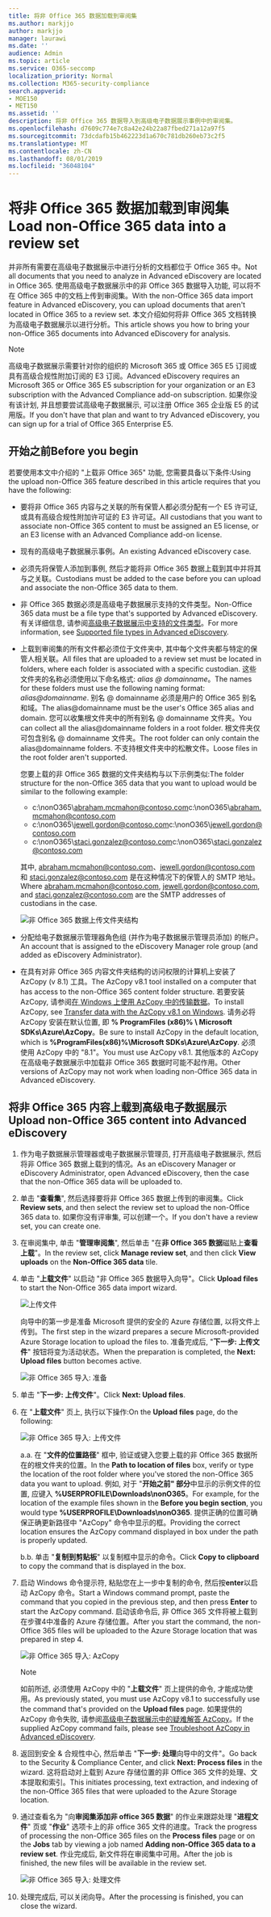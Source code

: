 ```yaml
---
title: 将非 Office 365 数据加载到审阅集
ms.author: markjjo
author: markjjo
manager: laurawi
ms.date: ''
audience: Admin
ms.topic: article
ms.service: O365-seccomp
localization_priority: Normal
ms.collection: M365-security-compliance
search.appverid:
- MOE150
- MET150
ms.assetid: ''
description: 将非 Office 365 数据导入到高级电子数据展示事例中的审阅集。
ms.openlocfilehash: d7609c774e7c8a42e24b22a87fbed271a12a97f5
ms.sourcegitcommit: 73dcdafb15b462223d1a670c781db260eb73c2f5
ms.translationtype: MT
ms.contentlocale: zh-CN
ms.lasthandoff: 08/01/2019
ms.locfileid: "36048104"
---
```

# <a name="load-non-office-365-data-into-a-review-set"></a><span data-ttu-id="c4d41-103">将非 Office 365 数据加载到审阅集</span><span class="sxs-lookup"><span data-stu-id="c4d41-103">Load non-Office 365 data into a review set</span></span>

<span data-ttu-id="c4d41-104">并非所有需要在高级电子数据展示中进行分析的文档都位于 Office 365 中。</span><span class="sxs-lookup"><span data-stu-id="c4d41-104">Not all documents that you need to analyze in Advanced eDiscovery are located in Office 365.</span></span> <span data-ttu-id="c4d41-105">使用高级电子数据展示中的非 Office 365 数据导入功能, 可以将不在 Office 365 中的文档上传到审阅集。</span><span class="sxs-lookup"><span data-stu-id="c4d41-105">With the non-Office 365 data import feature in Advanced eDiscovery, you can upload documents that aren't located in Office 365 to a review set.</span></span> <span data-ttu-id="c4d41-106">本文介绍如何将非 Office 365 文档转换为高级电子数据展示以进行分析。</span><span class="sxs-lookup"><span data-stu-id="c4d41-106">This article shows you how to bring your non-Office 365 documents into Advanced eDiscovery for analysis.</span></span>

>[!Note]
><span data-ttu-id="c4d41-107">高级电子数据展示需要针对你的组织的 Microsoft 365 或 Office 365 E5 订阅或具有高级合规性附加订阅的 E3 订阅。</span><span class="sxs-lookup"><span data-stu-id="c4d41-107">Advanced eDiscovery requires an Microsoft 365 or Office 365 E5 subscription for your organization or an E3 subscription with the Advanced Compliance add-on subscription.</span></span> <span data-ttu-id="c4d41-108">如果你没有该计划, 并且想要尝试高级电子数据展示, 可以注册 Office 365 企业版 E5 的试用版。</span><span class="sxs-lookup"><span data-stu-id="c4d41-108">If you don't have that plan and want to try Advanced eDiscovery, you can sign up for a trial of Office 365 Enterprise E5.</span></span>

## <a name="before-you-begin"></a><span data-ttu-id="c4d41-109">开始之前</span><span class="sxs-lookup"><span data-stu-id="c4d41-109">Before you begin</span></span>

<span data-ttu-id="c4d41-110">若要使用本文中介绍的 "上载非 Office 365" 功能, 您需要具备以下条件:</span><span class="sxs-lookup"><span data-stu-id="c4d41-110">Using the upload non-Office 365 feature described in this article requires that you have the following:</span></span>

- <span data-ttu-id="c4d41-111">要将非 Office 365 内容与之关联的所有保管人都必须分配有一个 E5 许可证, 或具有高级合规性附加许可证的 E3 许可证。</span><span class="sxs-lookup"><span data-stu-id="c4d41-111">All custodians that you want to associate non-Office 365 content to must be assigned an E5 license, or an E3 license with an Advanced Compliance add-on license.</span></span>

- <span data-ttu-id="c4d41-112">现有的高级电子数据展示事例。</span><span class="sxs-lookup"><span data-stu-id="c4d41-112">An existing Advanced eDiscovery case.</span></span>

- <span data-ttu-id="c4d41-113">必须先将保管人添加到事例, 然后才能将非 Office 365 数据上载到其中并将其与之关联。</span><span class="sxs-lookup"><span data-stu-id="c4d41-113">Custodians must be added to the case before you can upload and associate the non-Office 365 data to them.</span></span>

- <span data-ttu-id="c4d41-114">非 Office 365 数据必须是高级电子数据展示支持的文件类型。</span><span class="sxs-lookup"><span data-stu-id="c4d41-114">Non-Office 365 data must be a file type that's supported by Advanced eDiscovery.</span></span> <span data-ttu-id="c4d41-115">有关详细信息, 请参阅[高级电子数据展示中支持的文件类型](supported-filetypes-ediscovery20.md)。</span><span class="sxs-lookup"><span data-stu-id="c4d41-115">For more information, see [Supported file types in Advanced eDiscovery](supported-filetypes-ediscovery20.md).</span></span>

- <span data-ttu-id="c4d41-116">上载到审阅集的所有文件都必须位于文件夹中, 其中每个文件夹都与特定的保管人相关联。</span><span class="sxs-lookup"><span data-stu-id="c4d41-116">All files that are uploaded to a review set must be located in folders, where each folder is associated with a specific custodian.</span></span> <span data-ttu-id="c4d41-117">这些文件夹的名称必须使用以下命名格式: *alias @ domainname*。</span><span class="sxs-lookup"><span data-stu-id="c4d41-117">The names for these folders must use the following naming format: *alias@domainname*.</span></span> <span data-ttu-id="c4d41-118">别名 @ domainname 必须是用户的 Office 365 别名和域。</span><span class="sxs-lookup"><span data-stu-id="c4d41-118">The alias@domainname must be the user's Office 365 alias and domain.</span></span> <span data-ttu-id="c4d41-119">您可以收集根文件夹中的所有别名 @ domainname 文件夹。</span><span class="sxs-lookup"><span data-stu-id="c4d41-119">You can collect all the alias@domainname folders in a root folder.</span></span> <span data-ttu-id="c4d41-120">根文件夹仅可包含别名 @ domainname 文件夹。</span><span class="sxs-lookup"><span data-stu-id="c4d41-120">The root folder can only contain the alias@domainname folders.</span></span> <span data-ttu-id="c4d41-121">不支持根文件夹中的松散文件。</span><span class="sxs-lookup"><span data-stu-id="c4d41-121">Loose files in the root folder aren't supported.</span></span>

   <span data-ttu-id="c4d41-122">您要上载的非 Office 365 数据的文件夹结构与以下示例类似:</span><span class="sxs-lookup"><span data-stu-id="c4d41-122">The folder structure for the non-Office 365 data that you want to upload would be similar to the following example:</span></span>

   - <span data-ttu-id="c4d41-123">c:\nonO365\abraham.mcmahon@contoso.com</span><span class="sxs-lookup"><span data-stu-id="c4d41-123">c:\nonO365\abraham.mcmahon@contoso.com</span></span>
   - <span data-ttu-id="c4d41-124">c:\nonO365\jewell.gordon@contoso.com</span><span class="sxs-lookup"><span data-stu-id="c4d41-124">c:\nonO365\jewell.gordon@contoso.com</span></span>
   - <span data-ttu-id="c4d41-125">c:\nonO365\staci.gonzalez@contoso.com</span><span class="sxs-lookup"><span data-stu-id="c4d41-125">c:\nonO365\staci.gonzalez@contoso.com</span></span>

   <span data-ttu-id="c4d41-126">其中, abraham.mcmahon@contoso.com、jewell.gordon@contoso.com 和 staci.gonzalez@contoso.com 是在这种情况下的保管人的 SMTP 地址。</span><span class="sxs-lookup"><span data-stu-id="c4d41-126">Where abraham.mcmahon@contoso.com, jewell.gordon@contoso.com, and staci.gonzalez@contoso.com are the SMTP addresses of custodians in the case.</span></span>

   ![非 Office 365 数据上传文件夹结构](../media/3f2dde84-294e-48ea-b44b-7437bd25284c.png)

- <span data-ttu-id="c4d41-128">分配给电子数据展示管理器角色组 (并作为电子数据展示管理员添加) 的帐户。</span><span class="sxs-lookup"><span data-stu-id="c4d41-128">An account that is assigned to the eDiscovery Manager role group (and added as eDiscovery Administrator).</span></span>

- <span data-ttu-id="c4d41-129">在具有对非 Office 365 内容文件夹结构的访问权限的计算机上安装了 AzCopy (v 8.1) 工具。</span><span class="sxs-lookup"><span data-stu-id="c4d41-129">The AzCopy v8.1 tool installed on a computer that has access to the non-Office 365 content folder structure.</span></span> <span data-ttu-id="c4d41-130">若要安装 AzCopy, 请参阅[在 Windows 上使用 AzCopy 中的传输数据](https://docs.microsoft.com/previous-versions/azure/storage/storage-use-azcopy)。</span><span class="sxs-lookup"><span data-stu-id="c4d41-130">To install AzCopy, see [Transfer data with the AzCopy v8.1 on Windows](https://docs.microsoft.com/previous-versions/azure/storage/storage-use-azcopy).</span></span> <span data-ttu-id="c4d41-131">请务必将 AzCopy 安装在默认位置, 即 **% ProgramFiles (x86)% \ Microsoft SDKs\Azure\AzCopy**。</span><span class="sxs-lookup"><span data-stu-id="c4d41-131">Be sure to install AzCopy in the default location, which is **%ProgramFiles(x86)%\Microsoft SDKs\Azure\AzCopy**.</span></span> <span data-ttu-id="c4d41-132">必须使用 AzCopy 中的 "8.1"。</span><span class="sxs-lookup"><span data-stu-id="c4d41-132">You must use AzCopy v8.1.</span></span> <span data-ttu-id="c4d41-133">其他版本的 AzCopy 在高级电子数据展示中加载非 Office 365 数据时可能不起作用。</span><span class="sxs-lookup"><span data-stu-id="c4d41-133">Other versions of AzCopy may not work when loading non-Office 365 data in Advanced eDiscovery.</span></span>


## <a name="upload-non-office-365-content-into-advanced-ediscovery"></a><span data-ttu-id="c4d41-134">将非 Office 365 内容上载到高级电子数据展示</span><span class="sxs-lookup"><span data-stu-id="c4d41-134">Upload non-Office 365 content into Advanced eDiscovery</span></span>

1. <span data-ttu-id="c4d41-135">作为电子数据展示管理器或电子数据展示管理员, 打开高级电子数据展示, 然后将非 Office 365 数据上载到的情况。</span><span class="sxs-lookup"><span data-stu-id="c4d41-135">As an eDiscovery Manager or eDiscovery Administrator, open Advanced eDiscovery, then the case that the non-Office 365 data will be uploaded to.</span></span>  

2. <span data-ttu-id="c4d41-136">单击 "**查看集**", 然后选择要将非 Office 365 数据上传到的审阅集。</span><span class="sxs-lookup"><span data-stu-id="c4d41-136">Click **Review sets**, and then select the review set to upload the non-Office 365 data to.</span></span>  <span data-ttu-id="c4d41-137">如果你没有评审集, 可以创建一个。</span><span class="sxs-lookup"><span data-stu-id="c4d41-137">If you don't have a review set, you can create one.</span></span> 
 
3. <span data-ttu-id="c4d41-138">在审阅集中, 单击 "**管理审阅集**", 然后单击 "在**非 Office 365 数据**磁贴上**查看上载**"。</span><span class="sxs-lookup"><span data-stu-id="c4d41-138">In the review set, click **Manage review set**, and then click **View uploads** on the **Non-Office 365 data** tile.</span></span>

4. <span data-ttu-id="c4d41-139">单击 "**上载文件**" 以启动 "非 Office 365 数据导入向导"。</span><span class="sxs-lookup"><span data-stu-id="c4d41-139">Click **Upload files** to start the Non-Office 365 data import wizard.</span></span>

   ![上传文件](../media/574f4059-4146-4058-9df3-ec97cf28d7c7.png)

   <span data-ttu-id="c4d41-141">向导中的第一步是准备 Microsoft 提供的安全的 Azure 存储位置, 以将文件上传到。</span><span class="sxs-lookup"><span data-stu-id="c4d41-141">The first step in the wizard prepares a secure Microsoft-provided Azure Storage location to upload the files to.</span></span>  <span data-ttu-id="c4d41-142">准备完成后, "**下一步: 上传文件**" 按钮将变为活动状态。</span><span class="sxs-lookup"><span data-stu-id="c4d41-142">When the preparation is completed, the **Next: Upload files** button becomes active.</span></span>

   ![非 Office 365 导入: 准备](../media/0670a347-a578-454a-9b3d-e70ef47aec57.png)
 
5. <span data-ttu-id="c4d41-144">单击 "**下一步: 上传文件**"。</span><span class="sxs-lookup"><span data-stu-id="c4d41-144">Click **Next: Upload files**.</span></span>

6. <span data-ttu-id="c4d41-145">在 "**上载文件**" 页上, 执行以下操作:</span><span class="sxs-lookup"><span data-stu-id="c4d41-145">On the **Upload files** page, do the following:</span></span>

   ![非 Office 365 导入: 上传文件](../media/3ea53b5d-7f9b-4dfc-ba63-90a38c14d41a.png)

   <span data-ttu-id="c4d41-147">a.</span><span class="sxs-lookup"><span data-stu-id="c4d41-147">a.</span></span> <span data-ttu-id="c4d41-148">在 "**文件的位置路径**" 框中, 验证或键入您要上载的非 Office 365 数据所在的根文件夹的位置。</span><span class="sxs-lookup"><span data-stu-id="c4d41-148">In the **Path to location of files** box, verify or type the location of the root folder where you've stored the non-Office 365 data you want to upload.</span></span> <span data-ttu-id="c4d41-149">例如, 对于 "**开始之前" 部分**中显示的示例文件的位置, 应键入 **%USERPROFILE\Downloads\nonO365**。</span><span class="sxs-lookup"><span data-stu-id="c4d41-149">For example, for the location of the example files shown in the **Before you begin section**, you would type **%USERPROFILE\Downloads\nonO365**.</span></span> <span data-ttu-id="c4d41-150">提供正确的位置可确保正确更新路径中 "AzCopy" 命令中显示的框。</span><span class="sxs-lookup"><span data-stu-id="c4d41-150">Providing the correct location ensures the AzCopy command displayed in box under the path is properly updated.</span></span>

   <span data-ttu-id="c4d41-151">b.</span><span class="sxs-lookup"><span data-stu-id="c4d41-151">b.</span></span> <span data-ttu-id="c4d41-152">单击 "**复制到剪贴板**" 以复制框中显示的命令。</span><span class="sxs-lookup"><span data-stu-id="c4d41-152">Click **Copy to clipboard** to copy the command that is displayed in the box.</span></span>

7. <span data-ttu-id="c4d41-153">启动 Windows 命令提示符, 粘贴您在上一步中复制的命令, 然后按**enter**以启动 AzCopy 命令。</span><span class="sxs-lookup"><span data-stu-id="c4d41-153">Start a Windows command prompt, paste the command that you copied in the previous step, and then press **Enter** to start the AzCopy command.</span></span>  <span data-ttu-id="c4d41-154">启动该命令后, 非 Office 365 文件将被上载到在步骤4中准备的 Azure 存储位置。</span><span class="sxs-lookup"><span data-stu-id="c4d41-154">After you start the command, the non-Office 365 files will be uploaded to the Azure Storage location that was prepared in step 4.</span></span>

   ![非 Office 365 导入: AzCopy](../media/504e2dbe-f36f-4f36-9b08-04aea85d8250.png)

   > [!NOTE]
   > <span data-ttu-id="c4d41-156">如前所述, 必须使用 AzCopy 中的 "**上载文件**" 页上提供的命令, 才能成功使用。</span><span class="sxs-lookup"><span data-stu-id="c4d41-156">As previously stated, you must use AzCopy v8.1 to successfully use the command that's provided on the **Upload files** page.</span></span> <span data-ttu-id="c4d41-157">如果提供的 AzCopy 命令失败, 请参阅[高级电子数据展示中的疑难解答 AzCopy](troubleshooting-azcopy.md)。</span><span class="sxs-lookup"><span data-stu-id="c4d41-157">If the supplied AzCopy command fails, please see [Troubleshoot AzCopy in Advanced eDiscovery](troubleshooting-azcopy.md).</span></span>

8. <span data-ttu-id="c4d41-158">返回到安全 & 合规性中心, 然后单击 "**下一步: 处理**向导中的文件"。</span><span class="sxs-lookup"><span data-stu-id="c4d41-158">Go back to the Security & Compliance Center, and click **Next: Process files** in the wizard.</span></span>  <span data-ttu-id="c4d41-159">这将启动对上载到 Azure 存储位置的非 Office 365 文件的处理、文本提取和索引。</span><span class="sxs-lookup"><span data-stu-id="c4d41-159">This initiates processing, text extraction, and indexing of the non-Office 365 files that were uploaded to the Azure Storage location.</span></span>  

9. <span data-ttu-id="c4d41-160">通过查看名为 "向**审阅集添加非 office 365 数据**" 的作业来跟踪处理 "**进程文件**" 页或 "**作业**" 选项卡上的非 office 365 文件的进度。</span><span class="sxs-lookup"><span data-stu-id="c4d41-160">Track the progress of processing the non-Office 365 files on the **Process files** page or on the **Jobs** tab by viewing a job named **Adding non-Office 365 data to a review set**.</span></span>  <span data-ttu-id="c4d41-161">作业完成后, 新文件将在审阅集中可用。</span><span class="sxs-lookup"><span data-stu-id="c4d41-161">After the job is finished, the new files will be available in the review set.</span></span>

   ![非 Office 365 导入: 处理文件](../media/218b1545-416a-4a9f-9b25-3b70e8508f67.png)

10. <span data-ttu-id="c4d41-163">处理完成后, 可以关闭向导。</span><span class="sxs-lookup"><span data-stu-id="c4d41-163">After the processing is finished, you can close the wizard.</span></span>